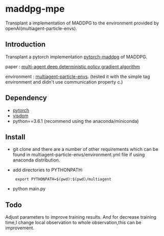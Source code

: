 # maddpg-mpe
Transplant a implementation of MADDPG to the environment provided by openAI(multiagent-particle-envs).

## Introduction

Transplant a pytorch implementation [pytorch-maddpg](https://github.com/xuehy/pytorch-maddpg]) of MADDPG.

paper : [multi-agent deep deterministic policy gradient algorithm](https://arxiv.org/abs/1706.02275)

environment : [multiagent-particle-envs](https://github.com/openai/multiagent-particle-envs). 
(tested it with the simple tag environment and didn't use communication property c.)


## Dependency

- [pytorch](https://github.com/pytorch/pytorch)
- [visdom](https://github.com/facebookresearch/visdom)
- python==3.6.1 (recommend using the anaconda/miniconda)

## Install

- git clone and there are a number of other requirements which can be found in multiagent-particle-envs/environment.yml file if using anaconda distribution.
- add directories to PYTHONPATH: 
      
       export PYTHONPATH=$(pwd):$(pwd)/multiagent
- python main.py

## Todo

Adjust parameters to improve training results.
And for decrease training time,I change local observation to whole observation,this can be improvement.





